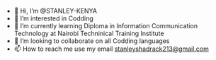 - 👋 Hi, I’m @STANLEY-KENYA
- 👀 I’m interested in Codding
- 🌱 I’m currently learning Diploma in Information Communication Technology at Nairobi Techninical Training Institute
- 💞️ I’m looking to collaborate on all Codding languages
- 📫 How to reach me use my email stanleyshadrack213@gmail.com

<!---
STANLEY-KENYA/STANLEY-KENYA is a ✨ special ✨ repository because its `README.md` (this file) appears on your GitHub profile.
You can click the Preview link to take a look at your changes.
--->
